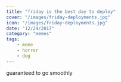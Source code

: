 ```yaml
---
title: "friday is the best day to deploy"
cover: "/images/friday-deployments.jpg"
icon: "/images/friday-deployments.jpg"
date: "12/24/2017"
category: "memes"
tags:
    - meme
    - horror
    - dog
---
```


guaranteed to go smoothly
